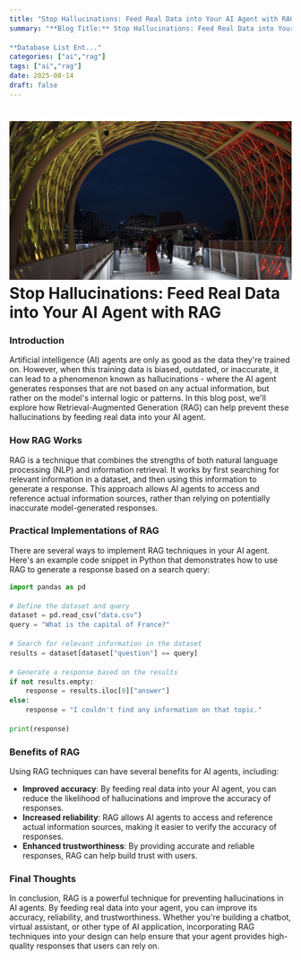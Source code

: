 ```yaml
---
title: "Stop Hallucinations: Feed Real Data into Your AI Agent with RAG"
summary: "**Blog Title:** Stop Hallucinations: Feed Real Data into Your AI Agent with RAG

**Database List Ent..."
categories: ["ai","rag"]
tags: ["ai","rag"]
date: 2025-08-14
draft: false
---
```

![landscape](cover.jpg "Photos by nenjo")
**Stop Hallucinations: Feed Real Data into Your AI Agent with RAG**
===========================================================

### Introduction

Artificial intelligence (AI) agents are only as good as the data they're trained on. However, when this training data is biased, outdated, or inaccurate, it can lead to a phenomenon known as hallucinations - where the AI agent generates responses that are not based on any actual information, but rather on the model's internal logic or patterns. In this blog post, we'll explore how Retrieval-Augmented Generation (RAG) can help prevent these hallucinations by feeding real data into your AI agent.

### How RAG Works

RAG is a technique that combines the strengths of both natural language processing (NLP) and information retrieval. It works by first searching for relevant information in a dataset, and then using this information to generate a response. This approach allows AI agents to access and reference actual information sources, rather than relying on potentially inaccurate model-generated responses.

### Practical Implementations of RAG

There are several ways to implement RAG techniques in your AI agent. Here's an example code snippet in Python that demonstrates how to use RAG to generate a response based on a search query:
```python
import pandas as pd

# Define the dataset and query
dataset = pd.read_csv("data.csv")
query = "What is the capital of France?"

# Search for relevant information in the dataset
results = dataset[dataset["question"] == query]

# Generate a response based on the results
if not results.empty:
    response = results.iloc[0]["answer"]
else:
    response = "I couldn't find any information on that topic."

print(response)
```
### Benefits of RAG

Using RAG techniques can have several benefits for AI agents, including:

*   **Improved accuracy**: By feeding real data into your AI agent, you can reduce the likelihood of hallucinations and improve the accuracy of responses.
*   **Increased reliability**: RAG allows AI agents to access and reference actual information sources, making it easier to verify the accuracy of responses.
*   **Enhanced trustworthiness**: By providing accurate and reliable responses, RAG can help build trust with users.

### Final Thoughts

In conclusion, RAG is a powerful technique for preventing hallucinations in AI agents. By feeding real data into your agent, you can improve its accuracy, reliability, and trustworthiness. Whether you're building a chatbot, virtual assistant, or other type of AI application, incorporating RAG techniques into your design can help ensure that your agent provides high-quality responses that users can rely on.
    